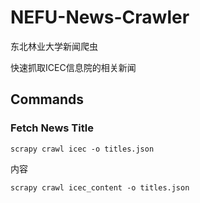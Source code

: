 # NEFU-News-Crawler
东北林业大学新闻爬虫

快速抓取ICEC信息院的相关新闻

## Commands

### Fetch News Title

`scrapy crawl icec -o titles.json`

内容

`scrapy crawl icec_content -o titles.json`